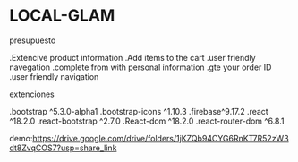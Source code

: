 # LOCAL-GLAM






presupuesto


.Extencive product information
.Add items to the cart
.user friendly navegation
.complete from with personal information
.gte your order ID
.user friendly navigation


extenciones


.bootstrap ^5.3.0-alpha1
.bootstrap-icons ^1.10.3
.firebase^9.17.2
.react ^18.2.0
.react-bootstrap ^2.7.0
.React-dom ^18.2.0
.react-router-dom ^6.8.1

demo:https://drive.google.com/drive/folders/1jKZQb94CYG6RnKT7R52zW3dt8ZvqCOS7?usp=share_link